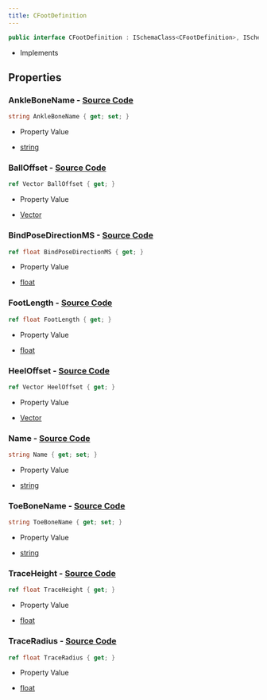 ```yaml
---
title: CFootDefinition
---
```


```csharp
public interface CFootDefinition : ISchemaClass<CFootDefinition>, ISchemaField, ISchemaClass, INativeHandle
```

- Implements

## Properties

### **AnkleBoneName** - [Source Code](https://github.com/swiftly-solution/swiftlys2/blob/main/managed/src/SwiftlyS2.Generated/Schemas/Interfaces/CFootDefinition.cs#L18)

```csharp
string AnkleBoneName { get; set; }
```

- Property Value

- [string](https://learn.microsoft.com/dotnet/api/system.string)

### **BallOffset** - [Source Code](https://github.com/swiftly-solution/swiftlys2/blob/main/managed/src/SwiftlyS2.Generated/Schemas/Interfaces/CFootDefinition.cs#L22)

```csharp
ref Vector BallOffset { get; }
```

- Property Value

- [Vector](/docs/api/shared/natives/vector)

### **BindPoseDirectionMS** - [Source Code](https://github.com/swiftly-solution/swiftlys2/blob/main/managed/src/SwiftlyS2.Generated/Schemas/Interfaces/CFootDefinition.cs#L28)

```csharp
ref float BindPoseDirectionMS { get; }
```

- Property Value

- [float](https://learn.microsoft.com/dotnet/api/system.single)

### **FootLength** - [Source Code](https://github.com/swiftly-solution/swiftlys2/blob/main/managed/src/SwiftlyS2.Generated/Schemas/Interfaces/CFootDefinition.cs#L26)

```csharp
ref float FootLength { get; }
```

- Property Value

- [float](https://learn.microsoft.com/dotnet/api/system.single)

### **HeelOffset** - [Source Code](https://github.com/swiftly-solution/swiftlys2/blob/main/managed/src/SwiftlyS2.Generated/Schemas/Interfaces/CFootDefinition.cs#L24)

```csharp
ref Vector HeelOffset { get; }
```

- Property Value

- [Vector](/docs/api/shared/natives/vector)

### **Name** - [Source Code](https://github.com/swiftly-solution/swiftlys2/blob/main/managed/src/SwiftlyS2.Generated/Schemas/Interfaces/CFootDefinition.cs#L16)

```csharp
string Name { get; set; }
```

- Property Value

- [string](https://learn.microsoft.com/dotnet/api/system.string)

### **ToeBoneName** - [Source Code](https://github.com/swiftly-solution/swiftlys2/blob/main/managed/src/SwiftlyS2.Generated/Schemas/Interfaces/CFootDefinition.cs#L20)

```csharp
string ToeBoneName { get; set; }
```

- Property Value

- [string](https://learn.microsoft.com/dotnet/api/system.string)

### **TraceHeight** - [Source Code](https://github.com/swiftly-solution/swiftlys2/blob/main/managed/src/SwiftlyS2.Generated/Schemas/Interfaces/CFootDefinition.cs#L30)

```csharp
ref float TraceHeight { get; }
```

- Property Value

- [float](https://learn.microsoft.com/dotnet/api/system.single)

### **TraceRadius** - [Source Code](https://github.com/swiftly-solution/swiftlys2/blob/main/managed/src/SwiftlyS2.Generated/Schemas/Interfaces/CFootDefinition.cs#L32)

```csharp
ref float TraceRadius { get; }
```

- Property Value

- [float](https://learn.microsoft.com/dotnet/api/system.single)

